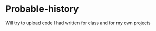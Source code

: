 Probable-history
================

Will try to upload code I had written for class and for my own projects
